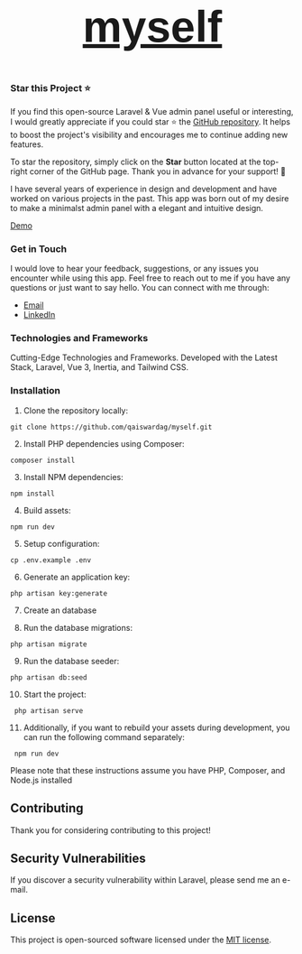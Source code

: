 <a href="https://www.myself.myissue.io" target="_blank">
    <h1 align="center" style="font-size: 78px; font-family: 'Jost', sans-serif; text-align: center;">
        myself
    </h1>
</a>

### Star this Project ⭐

If you find this open-source Laravel & Vue admin panel useful or interesting, I would greatly appreciate if you could star ⭐ the [GitHub repository](https://github.com/qaiswardag/myself). It helps to boost the project's visibility and encourages me to continue adding new features.

To star the repository, simply click on the **Star** button located at the top-right corner of the GitHub page. Thank you in advance for your support! 🙌

I have several years of experience in design and development and have worked on various projects in the past. This app was born out of my desire to make a minimalst admin panel with a elegant and intuitive design.

[Demo](https://www.myself.myissue.io)

### Get in Touch

I would love to hear your feedback, suggestions, or any issues you encounter while using this app. Feel free to reach out to me if you have any questions or just want to say hello. You can connect with me through:

-   [Email](mailto:qais.wardag@outlook.com)
-   [LinkedIn](https://www.linkedin.com/in/qaiswardag)

### Technologies and Frameworks

Cutting-Edge Technologies and Frameworks. Developed with the Latest Stack, Laravel, Vue 3, Inertia, and Tailwind CSS.

### Installation

1. Clone the repository locally:

```
git clone https://github.com/qaiswardag/myself.git
```

2. Install PHP dependencies using Composer:

```
composer install
```

3. Install NPM dependencies:

```
npm install
```

4. Build assets:

```
npm run dev
```

5. Setup configuration:

```
cp .env.example .env
```

6. Generate an application key:

```
php artisan key:generate
```

7. Create an database

8. Run the database migrations:

```
php artisan migrate
```

9. Run the database seeder:

```
php artisan db:seed
```

10. Start the project:

```
 php artisan serve
```

11. Additionally, if you want to rebuild your assets during development, you can run the following command separately:

```
 npm run dev
```

Please note that these instructions assume you have PHP, Composer, and Node.js installed

## Contributing

Thank you for considering contributing to this project!

## Security Vulnerabilities

If you discover a security vulnerability within Laravel, please send me an e-mail.

## License

This project is open-sourced software licensed under the [MIT license](https://opensource.org/licenses/MIT).
